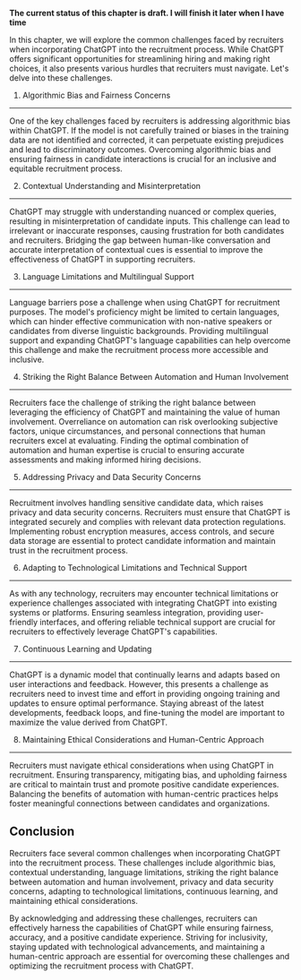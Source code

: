 **The current status of this chapter is draft. I will finish it later when I have time**

In this chapter, we will explore the common challenges faced by recruiters when incorporating ChatGPT into the recruitment process. While ChatGPT offers significant opportunities for streamlining hiring and making right choices, it also presents various hurdles that recruiters must navigate. Let's delve into these challenges.

1. Algorithmic Bias and Fairness Concerns
-----------------------------------------

One of the key challenges faced by recruiters is addressing algorithmic bias within ChatGPT. If the model is not carefully trained or biases in the training data are not identified and corrected, it can perpetuate existing prejudices and lead to discriminatory outcomes. Overcoming algorithmic bias and ensuring fairness in candidate interactions is crucial for an inclusive and equitable recruitment process.

2. Contextual Understanding and Misinterpretation
-------------------------------------------------

ChatGPT may struggle with understanding nuanced or complex queries, resulting in misinterpretation of candidate inputs. This challenge can lead to irrelevant or inaccurate responses, causing frustration for both candidates and recruiters. Bridging the gap between human-like conversation and accurate interpretation of contextual cues is essential to improve the effectiveness of ChatGPT in supporting recruiters.

3. Language Limitations and Multilingual Support
------------------------------------------------

Language barriers pose a challenge when using ChatGPT for recruitment purposes. The model's proficiency might be limited to certain languages, which can hinder effective communication with non-native speakers or candidates from diverse linguistic backgrounds. Providing multilingual support and expanding ChatGPT's language capabilities can help overcome this challenge and make the recruitment process more accessible and inclusive.

4. Striking the Right Balance Between Automation and Human Involvement
----------------------------------------------------------------------

Recruiters face the challenge of striking the right balance between leveraging the efficiency of ChatGPT and maintaining the value of human involvement. Overreliance on automation can risk overlooking subjective factors, unique circumstances, and personal connections that human recruiters excel at evaluating. Finding the optimal combination of automation and human expertise is crucial to ensuring accurate assessments and making informed hiring decisions.

5. Addressing Privacy and Data Security Concerns
------------------------------------------------

Recruitment involves handling sensitive candidate data, which raises privacy and data security concerns. Recruiters must ensure that ChatGPT is integrated securely and complies with relevant data protection regulations. Implementing robust encryption measures, access controls, and secure data storage are essential to protect candidate information and maintain trust in the recruitment process.

6. Adapting to Technological Limitations and Technical Support
--------------------------------------------------------------

As with any technology, recruiters may encounter technical limitations or experience challenges associated with integrating ChatGPT into existing systems or platforms. Ensuring seamless integration, providing user-friendly interfaces, and offering reliable technical support are crucial for recruiters to effectively leverage ChatGPT's capabilities.

7. Continuous Learning and Updating
-----------------------------------

ChatGPT is a dynamic model that continually learns and adapts based on user interactions and feedback. However, this presents a challenge as recruiters need to invest time and effort in providing ongoing training and updates to ensure optimal performance. Staying abreast of the latest developments, feedback loops, and fine-tuning the model are important to maximize the value derived from ChatGPT.

8. Maintaining Ethical Considerations and Human-Centric Approach
----------------------------------------------------------------

Recruiters must navigate ethical considerations when using ChatGPT in recruitment. Ensuring transparency, mitigating bias, and upholding fairness are critical to maintain trust and promote positive candidate experiences. Balancing the benefits of automation with human-centric practices helps foster meaningful connections between candidates and organizations.

Conclusion
----------

Recruiters face several common challenges when incorporating ChatGPT into the recruitment process. These challenges include algorithmic bias, contextual understanding, language limitations, striking the right balance between automation and human involvement, privacy and data security concerns, adapting to technological limitations, continuous learning, and maintaining ethical considerations.

By acknowledging and addressing these challenges, recruiters can effectively harness the capabilities of ChatGPT while ensuring fairness, accuracy, and a positive candidate experience. Striving for inclusivity, staying updated with technological advancements, and maintaining a human-centric approach are essential for overcoming these challenges and optimizing the recruitment process with ChatGPT.
